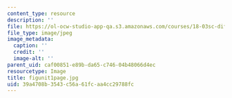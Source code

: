 ```yaml
---
content_type: resource
description: ''
file: https://ol-ocw-studio-app-qa.s3.amazonaws.com/courses/18-03sc-differential-equations-fall-2011/39a4708b3543c56a61fcaa4cc29788fc_figunit1page.jpg
file_type: image/jpeg
image_metadata:
  caption: ''
  credit: ''
  image-alt: ''
parent_uid: caf00851-e89b-da65-c746-04b48066d4ec
resourcetype: Image
title: figunit1page.jpg
uid: 39a4708b-3543-c56a-61fc-aa4cc29788fc
---
```

